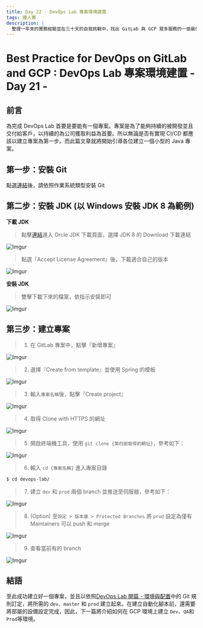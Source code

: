 ```yaml
---
title: Day 22 - DevOps Lab 專案環境建置
tags: 鐵人賽
description: |
  整理一年來的實務經驗並在三十天的自我挑戰中，找出 GitLab 與 GCP 眾多服務的一個最佳實踐方式
---
```


# Best Practice for DevOps on GitLab and GCP : DevOps Lab 專案環境建置 - Day 21 -

## 前言

為完成 DevOps Lab 首要是要能有一個專案。專案是為了能夠持續的被開發並且交付給客戶，以持續的為公司獲取利益為首要。所以無論是否有實現 CI/CD 都應該以建立專案為第一步。而此篇文章就將開始引導各位建立一個小型的 Java 專案。

## 第一步：安裝 Git

點選[連結](https://git-scm.com/book/zh-tw/v2/%E9%96%8B%E5%A7%8B-Git-%E5%AE%89%E8%A3%9D%E6%95%99%E5%AD%B8)後，請依照作業系統類型安裝 Git

## 第二步：安裝 JDK (以 Windows 安裝 JDK 8 為範例)

**下載 JDK**

> 點擊[連結](https://www.oracle.com/technetwork/java/javase/downloads/index.html)進入 Orcle JDK 下載頁面，選擇 JDK 8 的 Download 下載連結

![Imgur](https://i.imgur.com/dNaAaSJ.png)

> 點選『Accept License Agreement』後，下載適合自己的版本

![Imgur](https://i.imgur.com/jnsoTLh.png)

**安裝 JDK**

> 雙擊下載下來的檔案，依指示安裝即可

![Imgur](https://i.imgur.com/ZA61Sdq.png)

## 第三步：建立專案

> 1. 在 GitLab 專案中，點擊『新增專案』

![Imgur](https://i.imgur.com/FFlLHbp.png)

> 2. 選擇『Create from template』並使用 Spring 的模板

![Imgur](https://i.imgur.com/GbG2prP.png)

> 3. 輸入`專案名稱`後，點擊『Create project』

![Imgur](https://i.imgur.com/LQ8yXzx.png)

> 4. 取得 Clone with HTTPS 的網址

![Imgur](https://i.imgur.com/SBa4IlE.png)

> 5. 開啟終端機工具，使用 `git clone {第四部取得的網址}`，參考如下：

![Imgur](https://i.imgur.com/JTE8nlc.png)

> 6. 輸入 `cd {專案名稱}` 進入專案目錄

```bash
$ cd devops-lab/
```

> 7. 建立 `dev` 和 `prod` 兩個 branch 並推送至伺服器，參考如下：

![Imgur](https://i.imgur.com/95dxDnH.png)

> 8. (Option) 至`設定 > 版本庫 > Protected Branches` 將 `prod` 設定為僅有 Maintainers 可以 push 和 merge

![Imgur](https://i.imgur.com/3ozt1KL.png)

> 9. 查看當前有的 branch

![Imgur](https://i.imgur.com/J6RDZE2.png)

## 結語

至此成功建立好一個專案，並且以依照[DevOps Lab 開篇 - 環境與配置]()中的 Git 規則訂定，將所需的 `dev`、`master` 和 `prod` 建立起來。在建立自動化腳本前，還需要將部屬的設備設定完成，因此，下一篇將介紹如何在 GCP 環境上建立 `Dev`、`QA`和`Prod`等環境。